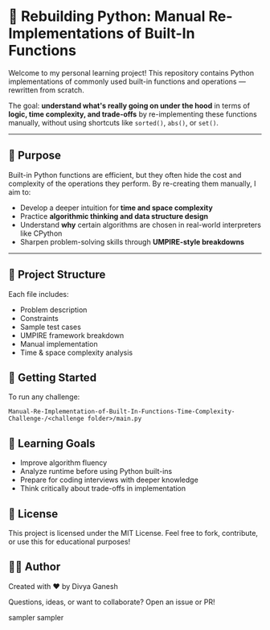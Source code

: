 # 🔧 Rebuilding Python: Manual Re-Implementations of Built-In Functions

Welcome to my personal learning project! This repository contains Python implementations of commonly used built-in functions and operations — rewritten from scratch.

The goal: **understand what's really going on under the hood** in terms of **logic, time complexity, and trade-offs** by re-implementing these functions manually, without using shortcuts like `sorted()`, `abs()`, or `set()`.

---

## 🎯 Purpose

Built-in Python functions are efficient, but they often hide the cost and complexity of the operations they perform. By re-creating them manually, I aim to:

- Develop a deeper intuition for **time and space complexity**
- Practice **algorithmic thinking and data structure design**
- Understand **why** certain algorithms are chosen in real-world interpreters like CPython
- Sharpen problem-solving skills through **UMPIRE-style breakdowns**

---

## 📁 Project Structure

Each file includes:
- Problem description
- Constraints
- Sample test cases
- UMPIRE framework breakdown
- Manual implementation
- Time & space complexity analysis

## 🚀 Getting Started
To run any challenge:
```
Manual-Re-Implementation-of-Built-In-Functions-Time-Complexity-Challenge-/<challenge folder>/main.py
```

## 🧪 Learning Goals
- Improve algorithm fluency
- Analyze runtime before using Python built-ins
- Prepare for coding interviews with deeper knowledge
- Think critically about trade-offs in implementation

## 📜 License
This project is licensed under the MIT License. Feel free to fork, contribute, or use this for educational purposes!

## 🙋‍♀️ Author

Created with ❤️ by Divya Ganesh

Questions, ideas, or want to collaborate? Open an issue or PR!


sampler
sampler